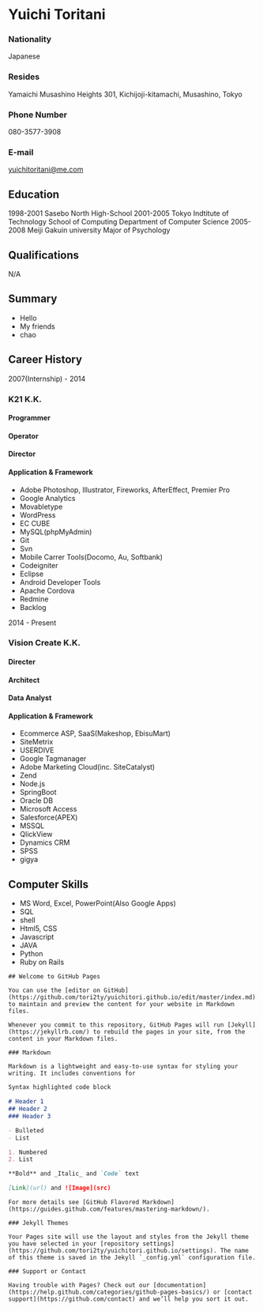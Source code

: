 # Yuichi Toritani
### Nationality
Japanese
### Resides
Yamaichi Musashino Heights 301, Kichijoji-kitamachi, Musashino, Tokyo
### Phone Number
080-3577-3908
### E-mail
yuichitoritani@me.com

## Education
1998-2001 Sasebo North High-School
2001-2005 Tokyo Indtitute of Technology School of Computing Department of Computer Science
2005-2008 Meiji Gakuin university Major of Psychology

## Qualifications
N/A

## Summary
- Hello
- My friends
- chao

## Career History
2007(Internship) - 2014
### K21 K.K.
#### Programmer
#### Operator
#### Director
#### Application & Framework
- Adobe Photoshop, Illustrator, Fireworks, AfterEffect, Premier Pro
- Google Analytics
- Movabletype
- WordPress
- EC CUBE
- MySQL(phpMyAdmin)
- Git
- Svn
- Mobile Carrer Tools(Docomo, Au, Softbank)
- Codeigniter
- Eclipse
- Android Developer Tools
- Apache Cordova
- Redmine
- Backlog


2014 - Present
### Vision Create K.K.
#### Directer
#### Architect
#### Data Analyst
#### Application & Framework
- Ecommerce ASP, SaaS(Makeshop, EbisuMart)
- SiteMetrix
- USERDIVE
- Google Tagmanager
- Adobe Marketing Cloud(inc. SiteCatalyst)
- Zend
- Node.js
- SpringBoot
- Oracle DB
- Microsoft Access
- Salesforce(APEX)
- MSSQL
- QlickView
- Dynamics CRM
- SPSS
- gigya




## Computer Skills
- MS Word, Excel, PowerPoint(Also Google Apps)
- SQL
- shell
- Html5, CSS
- Javascript
- JAVA
- Python
- Ruby on Rails

```
## Welcome to GitHub Pages

You can use the [editor on GitHub](https://github.com/tori2ty/yuichitori.github.io/edit/master/index.md) to maintain and preview the content for your website in Markdown files.

Whenever you commit to this repository, GitHub Pages will run [Jekyll](https://jekyllrb.com/) to rebuild the pages in your site, from the content in your Markdown files.

### Markdown

Markdown is a lightweight and easy-to-use syntax for styling your writing. It includes conventions for
```
```markdown
Syntax highlighted code block

# Header 1
## Header 2
### Header 3

- Bulleted
- List

1. Numbered
2. List

**Bold** and _Italic_ and `Code` text

[Link](url) and ![Image](src)
```
```
For more details see [GitHub Flavored Markdown](https://guides.github.com/features/mastering-markdown/).

### Jekyll Themes

Your Pages site will use the layout and styles from the Jekyll theme you have selected in your [repository settings](https://github.com/tori2ty/yuichitori.github.io/settings). The name of this theme is saved in the Jekyll `_config.yml` configuration file.

### Support or Contact

Having trouble with Pages? Check out our [documentation](https://help.github.com/categories/github-pages-basics/) or [contact support](https://github.com/contact) and we’ll help you sort it out.
```
